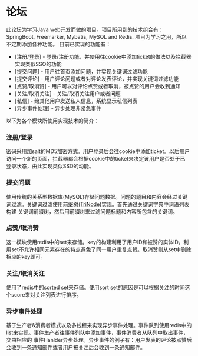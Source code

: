 # 论坛
此论坛为学习Java web开发而做的项目。项目所用到的技术组合有：SpringBoot, Freemarker, Mybatis, MySQL and Redis. 项目为学习之用，所以不定期添加各种功能。
目前已实现的功能有：

* [注册/登录] - 登录/注册功能，并使用往cookie中添加ticket的做法以及拦截器实现类似SSO的功能
* [提交问题] - 用户往首页添加问题，并实现关键词过滤功能 
* [提交评论] - 用户评论问题或者对评论发表评论，并实现关键词过滤功能
* [点赞/取消赞] - 用户可以对评论点赞或者取消，被点赞的用户会收到通知
* [关注/取消关注] - 关注/取消关注用户或者问题 
* [私信] - 给其他用户发送私人信息，系统显示私信列表
* [异步事件处理] - 异步处理非紧急事件

以下为各个模块所使用实现技术的简介：
### 注册/登录
密码采用加salt的MD5加密方式。用户登录后会往cookie中添加ticket。以后用户访问一个新的页面，拦截器都会根据cookie中的ticket来决定该用户是否处于已
登录状态，由此实现类似SSO的动能。

### 提交问题
使用传统的关系型数据库(MySQL)存储问题数据。问题的题目和内容会经过关键词过滤。关键词过滤使用<ins>前缀树(TriNode)</ins>实现。首先通过关键词字典中词语列表构建
关键词前缀树，然后用前缀树来过滤问题标题和内容所包含的关键词。

### 点赞/取消赞
这一模块使用redis中的set来存储。key的构建利用了用户ID和被赞的实体ID。利用set不允许相同元素存在的特点避免了同一用户重复点赞。取消赞则从set中删除相应的key即可。

### 关注/取消关注
使用了redis中的sorted set来存储。使用sort set的原因是可以根据关注的时间这个score来对关注列表进行排序。

### 异步事件处理
基于生产者&消费者模式以及多线程来实现异步事件处理。事件队列使用redis中的list来实现。事件生产者往事件列队中添加事件，事件消费者从队列中取出事件，交由相应的
事件Hanlder异步处理。异步事件的例子有：用户发表的评论被点赞后会收到一条通知邮件或者用户被关注后会收到一条通知邮件。


